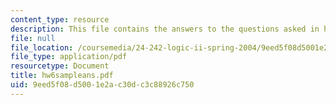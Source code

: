 ```yaml
---
content_type: resource
description: This file contains the answers to the questions asked in homework 6.
file: null
file_location: /coursemedia/24-242-logic-ii-spring-2004/9eed5f08d5001e2ac30dc3c88926c750_hw6sampleans.pdf
file_type: application/pdf
resourcetype: Document
title: hw6sampleans.pdf
uid: 9eed5f08-d500-1e2a-c30d-c3c88926c750
---
```

